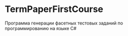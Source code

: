 TermPaperFirstCourse
====================

Программа генерации фасетных тестовых заданий по программированию на языке C#

